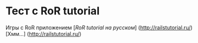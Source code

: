 # Тест с RoR tutorial

Игры с RoR приложением
[*RoR tutorial на русском*] (http://railstutorial.ru/)
 [Хмм...] (http://railstutorial.ru/)